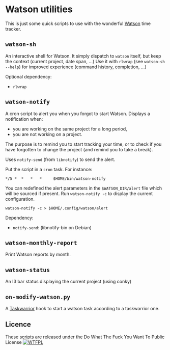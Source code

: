 
# Watson utilities

This is just some quick scripts to use with the wonderful [Watson](https://github.com/TailorDev/Watson) time tracker.

## `watson-sh`

An interactive shell for Watson. It simply dispatch to `watson` itself, but keep the context (current project, date span, …)
Use it with `rlwrap` (see `watson-sh --help`) for improved experience (command history, completion, …) 

Optional dependency:
- `rlwrap`

## `watson-notify`

A cron script to alert you when you forgot to start Watson.
Displays a notification when:
- you are working on the same project for a long period,
- you are not working on a project.

The purpose is to remind you to start tracking your time, or to check if you
have forgotten to change the project (and remind you to take a break).

Uses `notify-send` (from `libnotify`) to send the alert.

Put the script in a `cron` task. For instance:

    */5 *  *   *   *     $HOME/bin/watson-notify

You can redefined the alert parameters in the `$WATSON_DIR/alert` file which will be sourced if present. Run `watson-notify -c` to display the current configuration.

    watson-notify -c > $HOME/.config/watson/alert

Dependency:
- `notify-send`: (libnotify-bin on Debian)


## `watson-monthly-report`

Print Watson reports by month.

## `watson-status`

An I3 bar status displaying the current project (using conky)

## `on-modify-watson.py`

A [Taskwarrior](http://taskwarrior.org/) hook to start a watson task according to a taskwarrior one.

## Licence

These scripts are released under the Do What The Fuck You Want To Public License
[![WTFPL](http://www.wtfpl.net/wp-content/uploads/2012/12/wtfpl-badge-2.png)](http://www.wtfpl.net/)
